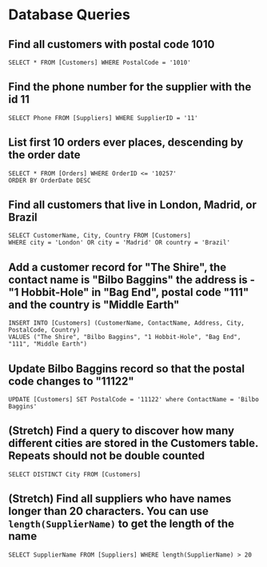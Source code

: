 # Database Queries

## Find all customers with postal code 1010
    SELECT * FROM [Customers] WHERE PostalCode = '1010'

## Find the phone number for the supplier with the id 11
    SELECT Phone FROM [Suppliers] WHERE SupplierID = '11'

## List first 10 orders ever places, descending by the order date
    SELECT * FROM [Orders] WHERE OrderID <= '10257'
    ORDER BY OrderDate DESC 

## Find all customers that live in London, Madrid, or Brazil
    SELECT CustomerName, City, Country FROM [Customers] 
    WHERE city = 'London' OR city = 'Madrid' OR country = 'Brazil'

## Add a customer record for "The Shire", the contact name is "Bilbo Baggins" the address is -"1 Hobbit-Hole" in "Bag End", postal code "111" and the country is "Middle Earth"
    INSERT INTO [Customers] (CustomerName, ContactName, Address, City, PostalCode, Country)
    VALUES ("The Shire", "Bilbo Baggins", "1 Hobbit-Hole", "Bag End", "111", "Middle Earth")

## Update Bilbo Baggins record so that the postal code changes to "11122"
    UPDATE [Customers] SET PostalCode = '11122' where ContactName = 'Bilbo Baggins'

## (Stretch) Find a query to discover how many different cities are stored in the Customers table. Repeats should not be double counted
    SELECT DISTINCT City FROM [Customers]

## (Stretch) Find all suppliers who have names longer than 20 characters. You can use `length(SupplierName)` to get the length of the name
    SELECT SupplierName FROM [Suppliers] WHERE length(SupplierName) > 20

